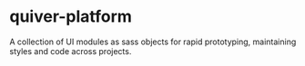 quiver-platform
===============

A collection of UI modules as sass objects for rapid prototyping, maintaining styles and code across projects.
